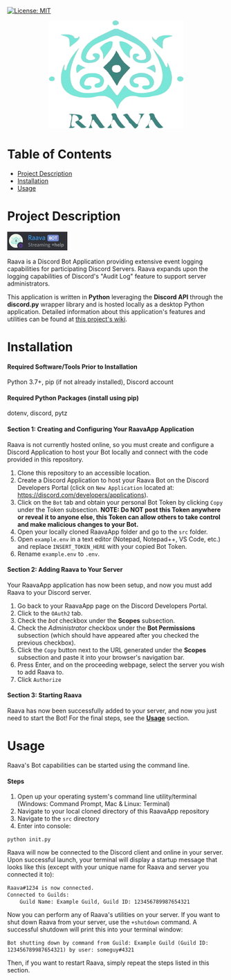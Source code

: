[![License: MIT](https://img.shields.io/badge/License-MIT-yellow.svg)](https://opensource.org/licenses/MIT)

<p align="center">
    <img src="images/raavaLogoNoBG.png" height="250" width="312.5">
</p>

# Table of Contents
* [Project Description](#project-description)
* [Installation](#installation)
* [Usage](#usage)

<a name="project-description"/>

# Project Description
<p>
    <img src="images/raavaOnline.jpg">
</p>

Raava is a Discord Bot Application providing extensive event logging capabilities for participating Discord Servers. Raava expands upon the logging capabilities of Discord's "Audit Log" feature to support server administrators. 

This application is written in **Python** leveraging the **Discord API** through the **discord.py** wrapper library and is hosted locally as a desktop Python application. Detailed information about this application's features and utilities can be found at <a href="https://github.com/kosamson/RaavaApp/wiki">this project's wiki</a>.

<a name="installation"/>

# Installation
#### Required Software/Tools Prior to Installation 
Python 3.7+, pip (if not already installed), Discord account

#### Required Python Packages (install using pip) 
dotenv, discord, pytz 

#### Section 1: Creating and Configuring Your RaavaApp Application
Raava is not currently hosted online, so you must create and configure a Discord Application to host your Bot locally and connect with the code provided in this repository.

1. Clone this repository to an accessible location.
2. Create a Discord Application to host your Raava Bot on the Discord Developers Portal (click on `New Application` located at: https://discord.com/developers/applications).
3. Click on the `Bot` tab and obtain your personal Bot Token by clicking `Copy` under the Token subsection.
    **NOTE: Do NOT post this Token anywhere or reveal it to anyone else, this Token can allow others to take control and make malicious changes to your Bot.**
4. Open your locally cloned RaavaApp folder and go to the `src` folder.
5. Open `example.env` in a text editor (Notepad, Notepad++, VS Code, etc.) and replace `INSERT_TOKEN_HERE` with your copied Bot Token.
6. Rename `example.env` to `.env`.

#### Section 2: Adding Raava to Your Server
Your RaavaApp application has now been setup, and now you must add Raava to your Discord server.

1. Go back to your RaavaApp page on the Discord Developers Portal.
2. Click to the `OAuth2` tab.
3. Check the *bot* checkbox under the **Scopes** subsection.
4. Check the *Administrator* checkbox under the **Bot Permissions** subsection (which should have appeared after you checked the previous checkbox).
5. Click the `Copy` button next to the URL generated under the **Scopes** subsection and paste it into your browser's navigation bar.  
6. Press Enter, and on the proceeding webpage, select the server you wish to add Raava to.
7. Click `Authorize` 

#### Section 3: Starting Raava
Raava has now been successfully added to your server, and now you just need to start the Bot! For the final steps, see the <a href="#usage">**Usage**</a> section.

<a name="usage"/>

# Usage
Raava's Bot capabilities can be started using the command line.

#### Steps
1. Open up your operating system's command line utility/terminal (Windows: Command Prompt, Mac & Linux: Terminal)
2. Navigate to your local cloned directory of this RaavaApp repository
3. Navigate to the `src` directory
4. Enter into console: 
```
python init.py
```

Raava will now be connected to the Discord client and online in your server. Upon successful launch, your terminal will display a startup message that looks like this (except with your unique name for Raava and server you connected it to): 
```
Raava#1234 is now connected.
Connected to Guilds:
    Guild Name: Example Guild, Guild ID: 123456789987654321
```

Now you can perform any of Raava's utilities on your server. If you want to shut down Raava from your server, use the `+shutdown` command. A successful shutdown will print this into your terminal window:
```
Bot shutting down by command from Guild: Example Guild (Guild ID: 123456789987654321) by user: someguy#4321
```

Then, if you want to restart Raava, simply repeat the steps listed in this section.

